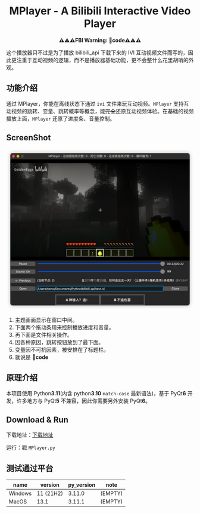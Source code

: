 <div align="center">

# **MPlayer** - A Bilibili Interactive Video Player

**⚠️⚠️⚠️FBI Warning: **💩code**⚠️⚠️⚠️**

</div>

这个播放器只不过是为了播放 bilibili_api 下载下来的 IVI 互动视频文件而写的，因此更注重于互动视频的逻辑，而不是播放器基础功能，更不会整什么花里胡哨的外观。

## 功能介绍

通过 MPlayer，你能在离线状态下通过 `ivi` 文件来玩互动视频。`MPlayer` 支持互动视频的跳转、变量、跳转概率等概念，能~~完全~~还原互动视频体验。在基础的视频播放上面，`MPlayer` 还原了进度条、音量控制。

## ScreenShot

![](screenshot.png)

1. 主题画面显示在窗口中间。
2. 下面两个拖动条用来控制播放进度和音量。
3. 再下面是文件相关操作。
4. 因各种原因，跳转按钮放到了最下面。
5. 变量因不可抗因素，被安排在了标题栏。
6. 就说是 **💩code**

## 原理介绍

本项目使用 Python**3.11**(内含 python**3.10** `match-case` 最新语法)，基于 PyQt**6** 开发，许多地方与 PyQt**5** 不兼容，因此你需要另外安装 PyQt**6**。

## Download & Run

下载地址：[下载地址](https://github.com/Nemo2011/bilibili-api/raw/dev/assets/MPlayer.zip)

运行：戳 `MPlayer.py`

## 测试通过平台

| name | version | py_version | note |
| ---- | ------- | ---------- | ---- |
| Windows | 11 (21H2) | 3.11.0 | (EMPTY) |
| MacOS | 13.1 | 3.11.1 | (EMPTY) |
